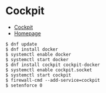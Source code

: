 Cockpit
=======


  * [Cockpit](http://www.projectatomic.io/docs/cockpit/)
  * [Homepage](http://cockpit-project.org)


```
$ dnf update
$ dnf install docker
$ systemctl enable docker
$ systemctl start docker
$ dnf install cockpit cockpit-docker
$ systemctl enable cockpit.socket
$ systemctl start cockpit
$ firewall-cmd --add-service=cockpit
$ setenforce 0
```

